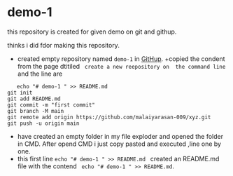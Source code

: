 # demo-1 

this repository is created for given demo on git and githup.
    
    
thinks i did fdor making this repository.

+ created empty repository named `demo-1` in [GitHup](https://githup.com/new).
+copied the condent from the page dtitiled ` create a new reepository on  the command line` and the line are
```
   echo "# demo-1 " >> README.md
git init
git add README.md
git commit -m "first commit"
git branch -M main
git remote add origin https://github.com/malaiyarasan-009/xyz.git
git push -u origin main
```
   

  + have created an empty folder in my file exploder and opened the folder in  CMD. After opend CMD  i just copy pasted and executed ,line one by one.
  + this first line `echo "# demo-1 " >> README.md ` created an README.md file with the contend `  echo "# demo-1 " >> README.md `.